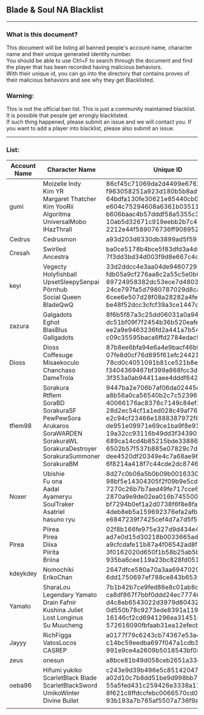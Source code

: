 ## Blade & Soul NA Blacklist
----
### What is this document?
This document will be listing all banned people's account name, character name and their unique generated identity number.  
You should be able to use Ctrl+F to search through the document and find the player that has been recorded having malicious behaviors.  
With their unique id, you can go into the directory that contains proves of their malicious behaviors and see why they get Blacklisted.

### Warning:
This is not the official ban list. This is just a community maintained blacklist. It is possible that people get wrongly blacklisted.  
If such thing happened, please submit an issue and we will contact you.
If you want to add a player into blacklist, please also submit an issue.  

----
### List:
| Account Name  | Character Name  | Unique ID  | Link To Folder
|---            |---              |---         |---
|     gumi      |  Moizelle Indy </br> Kim YR </br> Margaret Thatcher </br> Kim YooRii </br> Algoritma </br> UniversalMobo </br> IHazThrall  |  86cf45c71069da2d4499e6762ae10517 </br> f963058251a923d180b5b8adf06d89e1 </br> 64bdfa130fe30621e85440cb02cabf70 </br> e604c75294608a6361b035117b2cb108 </br> b606baac4b57dddf58a5355c3a220d23 </br> 10ab5d32671c919eebb2b7c483be48ec </br> 2212e44f589076736ff908952843dfe1 | [86cf45](/na/86cf45c71069da2d4499e6762ae10517/) </br> [f96305](/na/f963058251a923d180b5b8adf06d89e1/) </br> [64bdfa](/na/64bdfa130fe30621e85440cb02cabf70/) </br> [e604c7](/na/e604c75294608a6361b035117b2cb108/) </br> [b606ba](/na/b606baac4b57dddf58a5355c3a220d23/) </br> [10ab5d](/na/10ab5d32671c919eebb2b7c483be48ec/) </br> [2212e4](/na/2212e44f589076736ff908952843dfe1/) |
|    Cedrus     |  Cedrusmon   | a93d203d6330db3899ad5f591c2ca454   | [a93d20](/na/a93d203d6330db3899ad5f591c2ca454/)  |
| Cresah | Swirlled </br> Ancestra | ba0ce5178b4bce5f83dfd3a4dc884373 </br> 7f3dd3bd34d003f9d8e667c4c69f24fe | [ba0ce5](/na/ba0ce5178b4bce5f83dfd3a4dc884373/) </br> [7f3dd3](/na/7f3dd3bd34d003f9d8e667c4c69f24fe/) |
| keyi | Vegecty </br> Holyfishball </br> UpsetSleepySenpai </br> Pörnhub </br> Social Queen </br> BladeQwQ | 33d2ddcc4e3aa04de94607292b02b0ad </br> fdb05a9cf276aa8c2a55c5e0b063948e </br> 89724958382dc53ece7d4803ec6fb835 </br> 24ce797fa5d7980787029d8ca6f5a96b </br> 6cee6e507d28f08a28282a4fed2e9a4e </br> be48f52dcc3cfcf39a3ce1447db6b03f | [33d2dd](/na/33d2ddcc4e3aa04de94607292b02b0ad/) </br> [fdb05a](/na/fdb05a9cf276aa8c2a55c5e0b063948e/) </br> [897249](/na/89724958382dc53ece7d4803ec6fb835/) </br> [24ce79](/na/24ce797fa5d7980787029d8ca6f5a96b/) </br> [6cee6e](/na/6cee6e507d28f08a28282a4fed2e9a4e/) </br> [be48f5](/na/be48f52dcc3cfcf39a3ce1447db6b03f/) |
| zazura | Galgadots </br> Eghot </br> BlasBlus </br> Gallgadots | 8f6b5f87a3c25dd06031a0a9436e7ab8 </br> dc51bf09f7f2454b36b520eafea04518 </br> ee2a9e9463236fd2a441a7b54dab5959 </br> c09c35595baca6ffd2784edac9b2a044 | [8f6b5f](/na/8f6b5f87a3c25dd06031a0a9436e7ab8/) </br> [dc51bf](/na/dc51bf09f7f2454b36b520eafea04518/) </br> [ee2a9e](/na/ee2a9e9463236fd2a441a7b54dab5959/) </br> [c09c35](/na/c09c35595baca6ffd2784edac9b2a044/) </br> |
| Dioss | Dioss </br> Coffesuge </br> Misaekoculo </br> Chanchaso </br> DameTrola | 87b8ee6bfa94e6a4e9bacf46bf3439a8 </br> 07fe8d0cf76d895f61efc24421e30280 </br> 78cd0c4051091b81ce521b8e5d2293fc </br> f3404369467bf399a868fcc3d6e8bda5 </br> 3f353a0ab94411aee4dddf64284f1c19 | [87b8ee](/na/87b8ee6bfa94e6a4e9bacf46bf3439a8/) </br> [07fe8d](/na/07fe8d0cf76d895f61efc24421e30280/) </br> [78cd0c](/na/78cd0c4051091b81ce521b8e5d2293fc/) </br> [f34043](/na/f3404369467bf399a868fcc3d6e8bda5/) </br> [3f353a](/na/3f353a0ab94411aee4dddf64284f1c19/) |
| tflem98 | Sorakura </br> Rtflem </br> SoraBD </br> SorakuraSF </br> PewPewSora </br> Arukaros </br> SoraWARDEN </br> SorakuraWL </br> SorakuraDestroyer </br> SorakuraSummoner </br> SorakuraBM | 9447ba2e706b7af06da02445e446dc9c </br> a8b56a0ca56540b2c7c52396cb71f0b2 </br> 40066176ac8376c7149c84ef24a39b0b </br> 28d2ec54cf1a1ed028c49af763d0e67f </br> e2c94cf23466e1888387972f8eb0a664 </br> de951e09971e69ce1ba9f8e916269cd1 </br> 19a32cc93116b49dd3f343901ea6460b </br> 689ca14cd4b85215bde338861eb5fa79 </br> 6502b57f537b885e07829c7dd7ec9ab0 </br> dee4520df20349e4c7a68ae963e63f02 </br> 6f8214a418f7c44cde2dc8746a8db25f | [9447ba](/na/9447ba2e706b7af06da02445e446dc9c/) </br> [a8b56a](/na/a8b56a0ca56540b2c7c52396cb71f0b2/) </br> [400661](/na/40066176ac8376c7149c84ef24a39b0b/) </br> [28d2ec](/na/28d2ec54cf1a1ed028c49af763d0e67f/) </br> [e2c94c](/na/e2c94cf23466e1888387972f8eb0a664/) </br> [de951e](/na/de951e09971e69ce1ba9f8e916269cd1/) </br> [19a32c](/na/19a32cc93116b49dd3f343901ea6460b/) </br> [689ca1](/na/689ca14cd4b85215bde338861eb5fa79/) </br> [6502b5](/na/6502b57f537b885e07829c7dd7ec9ab0/) </br> [dee452](/na/dee4520df20349e4c7a68ae963e63f02/) </br> [6f8214](/na/6f8214a418f7c44cde2dc8746a8db25f/)|
| Noxer | Ubishie </br> Fu ona </br> Aadal </br> Ayameryu </br> SoulTraker </br> Asatriel </br> hasuno ryu | 8d27c0b06a5b0b09b0016330f7bcaf7a </br> 98bf5e14304305f2f09b9e5cd67fc7cb </br> 7270c26b7b7aed49fe717cce6ed1ee12 </br> 2870a9e9de02ea016b745500d570073c </br> bf7294b0ef1a2d0738f6f8e8fae24452 </br> 4deb8eb5a159692376efa2afb1c858b3 </br> e6847239f7425cef4d7a7d5f58f6424a | [8d27c0](/na/8d27c0b06a5b0b09b0016330f7bcaf7a/) </br> [98bf5e](/na/98bf5e14304305f2f09b9e5cd67fc7cb/) </br> [7270c2](/na/7270c26b7b7aed49fe717cce6ed1ee12/) </br> [2870a9](/na/2870a9e9de02ea016b745500d570073c/) </br> [bf7294](/na/bf7294b0ef1a2d0738f6f8e8fae24452/) </br> [4deb8e](/na/4deb8eb5a159692376efa2afb1c858b3/) </br> [e68472](/na/e6847239f7425cef4d7a7d5f58f6424a/)|
| Pirea | Piirea </br> Pirea </br> Diixa </br> Piirita </br> Briina | 02f8b166fe975e327d9d434e43610a17 </br> ad7e0d15d30218b0033665adc9815cf5 </br> a9cfcdafe11b87a4f06542ad8f32721d </br> 3f0162020d650f1b58b25ab5bb029252 </br> 935ba6cee119a23bc828fd05144edcd3 | [02f8b1](/na/02f8b166fe975e327d9d434e43610a17/) </br> [ad7e0d](/na/ad7e0d15d30218b0033665adc9815cf5/) </br> [a9cfcd](/na/a9cfcdafe11b87a4f06542ad8f32721d/) </br> [3f0162](/na/3f0162020d650f1b58b25ab5bb029252/) </br> [935ba6](/na/935ba6cee119a23bc828fd05144edcd3/)|
| kdeykdey | Nomochiki </br> ErikoChan | 2647dfce580a70a3aa6947029bc4b748 </br> 6dd1750697ef788ce843b653f9465b23 | [2647df](/na/2647dfce580a70a3aa6947029bc4b748/) </br> [6dd175](/na/6dd1750697ef788ce843b653f9465b23/)|
| Yamato | SharaLou </br> Legendary Yamato </br> Drain Fafnir </br> Kushina Juliet </br> Lost Longinus </br> Su Muucheng | 7b1b42b7ce9fed86e8c01ab8cec44f6b </br> ca8df867f7bbf0ddd24ec777468ca57f </br> d4c8eb6543022d3979d8043200f9f453 </br> 0d550b78c9273ede8391a1193195e671 </br> 16146cf2cd6941296ea3145180b66a5b </br> 572616090fbfaab31ea12efecbae5c79 | [7b1b42](/na/7b1b42b7ce9fed86e8c01ab8cec44f6b/) </br> [ca8df8](/na/ca8df867f7bbf0ddd24ec777468ca57f/) </br> [d4c8eb](/na/d4c8eb6543022d3979d8043200f9f453/) </br> [0d550b](/na/0d550b78c9273ede8391a1193195e671/) </br> [16146c](/na/16146cf2cd6941296ea3145180b66a5b/) </br> [572616](/na/572616090fbfaab31ea12efecbae5c79/)|
| Jayyy | RichFigga </br> VatosLocos </br> CASREP | a0177f79c6243cb74367e53a41526510 </br> c14bc59eedba697f047a1cdb3178a674 </br> 991e9ce4a2609b5018543bf08d7d89a4 | [a0177f](/na/a0177f79c6243cb74367e53a41526510/) </br> [c14bc5](/na/c14bc59eedba697f047a1cdb3178a674/) </br> [991e9c](/na/991e9ce4a2609b5018543bf08d7d89a4/)|
| zeus | onesun | a8bce81b49d058ceb2651a33ec164a9b | [a8bce8](/na/a8bce81b49d058ceb2651a33ec164a9b/)|
| oeba96 | Hifumi yukiko </br> ScarletBlack Blade </br> ScarletBlackSword </br> UmikoWinter </br> Divine Bullet | c243e9d39b496e5c851420478afd5574 </br> a02d10c7b8dd51be9d998bb708aaaab8 </br> 55a5fed431c259426e3338a11c6f10ea </br> 8f621c8ffdccfebc0066570cd0f1711b </br> 93b193a7b765af5507a736f9aa42d2fc | [c243e9](/na/c243e9d39b496e5c851420478afd5574/) </br> [a02d10](/na/a02d10c7b8dd51be9d998bb708aaaab8/) </br> [55a5fe](/na/55a5fed431c259426e3338a11c6f10ea/) </br> [8f621c](/na/8f621c8ffdccfebc0066570cd0f1711b/) </br> [93b193](/na/93b193a7b765af5507a736f9aa42d2fc/)|
| | | | | |

